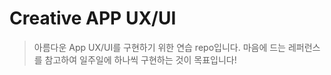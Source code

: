 # Creative APP UX/UI

> 아름다운 App UX/UI를 구현하기 위한 연습 repo입니다. 마음에 드는 레퍼런스를 참고하여 일주일에 하나씩 구현하는 것이 목표입니다!
